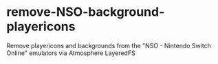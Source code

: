 # remove-NSO-background-playericons
Remove playericons and backgrounds from the "NSO - Nintendo Switch Online" emulators via Atmosphere LayeredFS
